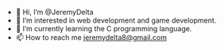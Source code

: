 - 👋 Hi, I’m @JeremyDelta
- 👀 I’m interested in web development and game development.
- 🌱 I’m currently learning the C programming language.
- 📫 How to reach me jeremydelta8@gmail.com

<!---
JeremyDelta/JeremyDelta is a ✨ special ✨ repository because its `README.md` (this file) appears on your GitHub profile.
You can click the Preview link to take a look at your changes.
--->
